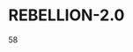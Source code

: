 # REBELLION-2.0                                                                                                          

58
